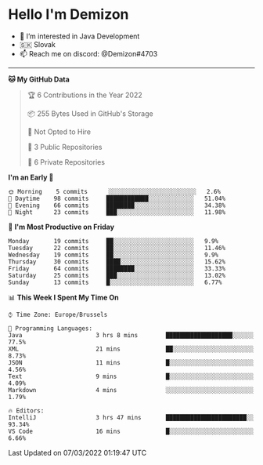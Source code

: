 # Hello I'm Demizon
- 👀 I’m interested in Java Development
- 🇸🇰 Slovak
- 📫 Reach me on discord: @Demizon#4703
<hr>

<!--START_SECTION:waka-->
**🐱 My GitHub Data** 

> 🏆 6 Contributions in the Year 2022
 > 
> 📦 255 Bytes Used in GitHub's Storage 
 > 
> 🚫 Not Opted to Hire
 > 
> 📜 3 Public Repositories 
 > 
> 🔑 6 Private Repositories  
 > 
**I'm an Early 🐤** 

```text
🌞 Morning    5 commits      ░░░░░░░░░░░░░░░░░░░░░░░░░   2.6% 
🌆 Daytime    98 commits     ████████████░░░░░░░░░░░░░   51.04% 
🌃 Evening    66 commits     ████████░░░░░░░░░░░░░░░░░   34.38% 
🌙 Night      23 commits     ███░░░░░░░░░░░░░░░░░░░░░░   11.98%

```
📅 **I'm Most Productive on Friday** 

```text
Monday       19 commits     ██░░░░░░░░░░░░░░░░░░░░░░░   9.9% 
Tuesday      22 commits     ██░░░░░░░░░░░░░░░░░░░░░░░   11.46% 
Wednesday    19 commits     ██░░░░░░░░░░░░░░░░░░░░░░░   9.9% 
Thursday     30 commits     ████░░░░░░░░░░░░░░░░░░░░░   15.62% 
Friday       64 commits     ████████░░░░░░░░░░░░░░░░░   33.33% 
Saturday     25 commits     ███░░░░░░░░░░░░░░░░░░░░░░   13.02% 
Sunday       13 commits     █░░░░░░░░░░░░░░░░░░░░░░░░   6.77%

```


📊 **This Week I Spent My Time On** 

```text
⌚︎ Time Zone: Europe/Brussels

💬 Programming Languages: 
Java                     3 hrs 8 mins        ███████████████████░░░░░░   77.5% 
XML                      21 mins             ██░░░░░░░░░░░░░░░░░░░░░░░   8.73% 
JSON                     11 mins             █░░░░░░░░░░░░░░░░░░░░░░░░   4.56% 
Text                     9 mins              █░░░░░░░░░░░░░░░░░░░░░░░░   4.09% 
Markdown                 4 mins              ░░░░░░░░░░░░░░░░░░░░░░░░░   1.79%

🔥 Editors: 
IntelliJ                 3 hrs 47 mins       ███████████████████████░░   93.34% 
VS Code                  16 mins             █░░░░░░░░░░░░░░░░░░░░░░░░   6.66%

```


 Last Updated on 07/03/2022 01:19:47 UTC
<!--END_SECTION:waka-->
